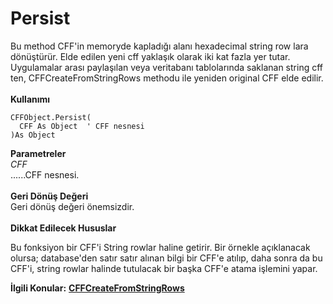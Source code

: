 # Persist

Bu method CFF'in memoryde kapladığı alanı hexadecimal string row lara dönüştürür. Elde edilen yeni cff yaklaşık olarak iki kat fazla yer tutar. Uygulamalar arası paylaşılan veya veritabanı tablolarında saklanan string cff ten, CFFCreateFromStringRows methodu ile yeniden original CFF elde edilir.\
\
**Kullanımı**

```
CFFObject.Persist(
  CFF As Object  ' CFF nesnesi
)As Object
```

**Parametreler**\
_CFF_\
......CFF nesnesi.\
\
**Geri Dönüş Değeri**\
Geri dönüş değeri önemsizdir.\
\
**Dikkat Edilecek Hususlar**

Bu fonksiyon bir CFF'i String rowlar haline getirir. Bir örnekle açıklanacak olursa; database'den satır satır alınan  bilgi bir CFF'e atılıp, daha sonra da bu CFF'i, string rowlar halinde tutulacak bir başka CFF'e atama işlemini yapar.

**İlgili Konular:** [**CFFCreateFromStringRows**](../fonksiyonlar/cffcreatefromstringrows.md)
